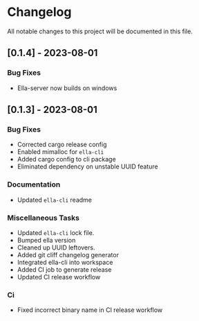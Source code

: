 # Changelog

All notable changes to this project will be documented in this file.

## [0.1.4] - 2023-08-01

### Bug Fixes

- Ella-server now builds on windows

## [0.1.3] - 2023-08-01

### Bug Fixes

- Corrected cargo release config
- Enabled mimalloc for `ella-cli`
- Added cargo config to cli package
- Eliminated dependency on unstable UUID feature

### Documentation

- Updated `ella-cli` readme

### Miscellaneous Tasks

- Updated `ella-cli` lock file.
- Bumped ella version
- Cleaned up UUID leftovers.
- Added git cliff changelog generator
- Integrated ella-cli into workspace
- Added CI job to generate release
- Updated CI release workflow

### Ci

- Fixed incorrect binary name in CI release workflow

<!-- generated by git-cliff -->
